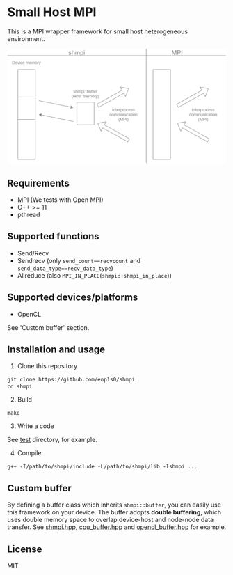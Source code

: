 # Small Host MPI

This is a MPI wrapper framework for small host heterogeneous environment.

![shmpi](./docs/shmpi.png)

## Requirements
- MPI (We tests with Open MPI)
- C++ >= 11
- pthread

## Supported functions
- Send/Recv
- Sendrecv (only `send_count==recvcount` and `send_data_type==recv_data_type`)
- Allreduce (also `MPI_IN_PLACE`(`shmpi::shmpi_in_place`))

## Supported devices/platforms
- OpenCL

See 'Custom buffer' section.

## Installation and usage
1. Clone this repository
```
git clone https://github.com/enp1s0/shmpi
cd shmpi
```

2. Build
```
make
```

3. Write a code

See [test](./test) directory, for example.

4. Compile
```
g++ -I/path/to/shmpi/include -L/path/to/shmpi/lib -lshmpi ...
```

## Custom buffer
By defining a buffer class which inherits `shmpi::buffer`, you can easily use this framework on your device.
The buffer adopts **double buffering**, which uses double memory space to overlap device-host and node-node data transfer.
See [shmpi.hpp](./include/shmpi/shmpi.hpp), [cpu_buffer.hpp](./test/cpu_buffer.hpp) and [opencl_buffer.hpp](./include/shmpi/opencl_buffer.hpp) for example.

## License
MIT
